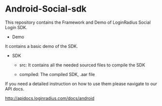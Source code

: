 # Android-Social-sdk

This repository contains the Framework and Demo of LoginRadius Social Login SDK.

- Demo

It contains a basic demo of the SDK.

- SDK

	- src: It contains all the needed sourced files to compile the SDK

	- compiled: The compiled SDK, .aar file

If you need a detailed instruction on how to use them please navigate to our API docs.

http://apidocs.loginradius.com/docs/android